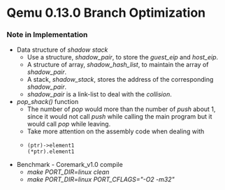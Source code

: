 # Qemu 0.13.0 Branch Optimization
### Note in Implementation
* Data structure of *shadow stack*
    * Use a structure, *shadow_pair*, to store the *guest_eip* and *host_eip*.
    * A structure of array, *shadow_hash_list*, to maintain the array of *shadow_pair*.
    * A stack, *shadow_stack*, stores the address of the corresponding *shadow_pair*.
    * *shadow_pair* is a link-list to deal with the *collision*.
* *pop_shack()* function
    * The number of *pop* would more than the number of *push* about 1, since it would not call *push* while calling the main program but it would call *pop* while leaving.
    * Take more attention on the assembly code when dealing with
    *   ```
        (ptr)->element1
        (*ptr).element1
        ```
* Benchmark - Coremark_v1.0 compile
	* *make PORT_DIR=linux clean*
	* *make PORT_DIR=linux PORT_CFLAGS="-O2 -m32"*

